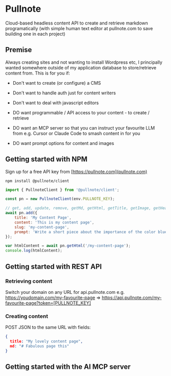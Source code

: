 # Pullnote
Cloud-based headless content API to create and retrieve markdown programatically (with simple human text editor at pullnote.com to save building one in each project)

## Premise
Always creating sites and not wanting to install Wordpress etc, I principally wanted somewhere outside of my application database to store/retrieve content from.
This is for you if:
- Don't want to create (or configure) a CMS
- Don't want to handle auth just for content writers
- Don't want to deal with javascript editors

- DO want programmable / API access to your content - to create / retrieve
- DO want an MCP server so that you can instruct your favourite LLM from e.g. Cursor or Claude Code to smash content in for you
- DO want prompt options for content and images

## Getting started with NPM
Sign up for a free API key from [https://pullnote.com](pullnote.com)

`npm install @pullnote/client`

```js
import { PullnoteClient } from '@pullnote/client';

const pn = new PullnoteClient(env.PULLNOTE_KEY);

// get, add, update, remove, getMd, getHtml, getTitle, getImage, getHead, generate
await pn.add({
    title: 'My Content Page',
    content: 'This is my content page',
    slug: 'my-content-page',
    prompt: 'Write a short piece about the importance of the color blue'
});

var htmlContent = await pn.getHtml('/my-content-page');
console.log(htmlContent);
```

## Getting started with REST API

### Retrieving content
Switch your domain on any URL for api.pullnote.com e.g.
https://youdomain.com/my-favourite-page => https://api.pullnote.com/my-favourite-page?token=[PULLNOTE_KEY]

### Creating content
POST JSON to the same URL with fields:
```json
{
  title: "My lovely content page",
  md: "# Fabulous page this"
}
```

## Getting started with the AI MCP server
